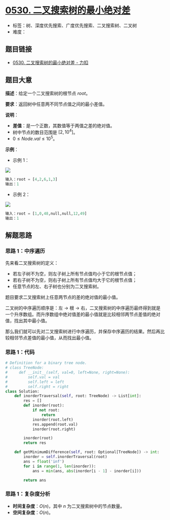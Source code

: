 # [0530. 二叉搜索树的最小绝对差](https://leetcode.cn/problems/minimum-absolute-difference-in-bst/)

- 标签：树、深度优先搜索、广度优先搜索、二叉搜索树、二叉树
- 难度：

## 题目链接

- [0530. 二叉搜索树的最小绝对差 - 力扣](https://leetcode.cn/problems/minimum-absolute-difference-in-bst/)

## 题目大意

**描述**：给定一个二叉搜索树的根节点 $root$。

**要求**：返回树中任意两不同节点值之间的最小差值。

**说明**：

- **差值**：是一个正数，其数值等于两值之差的绝对值。
- 树中节点的数目范围是 $[2, 10^4]$。
- $0 \le Node.val \le 10^5$。

**示例**：

- 示例 1：

![](https://assets.leetcode.com/uploads/2021/02/05/bst1.jpg)

```python
输入：root = [4,2,6,1,3]
输出：1
```

- 示例 2：

![](https://assets.leetcode.com/uploads/2021/02/05/bst2.jpg)

```python
输入：root = [1,0,48,null,null,12,49]
输出：1
```

## 解题思路

### 思路 1：中序遍历

先来看二叉搜索树的定义：

- 若左子树不为空，则左子树上所有节点值均小于它的根节点值；
- 若右子树不为空，则右子树上所有节点值均大于它的根节点值；
- 任意节点的左、右子树也分别为二叉搜索树。

题目要求二叉搜索树上任意两节点的差的绝对值的最小值。

二叉树的中序遍历顺序是：左 -> 根 -> 右，二叉搜索树的中序遍历最终得到就是一个升序数组。而升序数组中绝对值差的最小值就是比较相邻两节点差值的绝对值，找出其中最小值。

那么我们就可以先对二叉搜索树进行中序遍历，并保存中序遍历的结果。然后再比较相邻节点差值的最小值，从而找出最小值。

### 思路 1：代码

```Python
# Definition for a binary tree node.
# class TreeNode:
#     def __init__(self, val=0, left=None, right=None):
#         self.val = val
#         self.left = left
#         self.right = right
class Solution:
    def inorderTraversal(self, root: TreeNode) -> List[int]:
        res = []
        def inorder(root):
            if not root:
                return
            inorder(root.left)
            res.append(root.val)
            inorder(root.right)

        inorder(root)
        return res

    def getMinimumDifference(self, root: Optional[TreeNode]) -> int:
        inorder = self.inorderTraversal(root)
        ans = float('inf')
        for i in range(1, len(inorder)):
            ans = min(ans, abs(inorder[i - 1] - inorder[i]))

        return ans
```

### 思路 1：复杂度分析

- **时间复杂度**：$O(n)$，其中 $n$ 为二叉搜索树中的节点数量。
- **空间复杂度**：$O(n)$。

